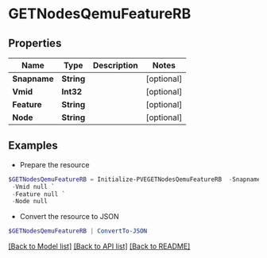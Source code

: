 # GETNodesQemuFeatureRB
## Properties

Name | Type | Description | Notes
------------ | ------------- | ------------- | -------------
**Snapname** | **String** |  | [optional] 
**Vmid** | **Int32** |  | [optional] 
**Feature** | **String** |  | [optional] 
**Node** | **String** |  | [optional] 

## Examples

- Prepare the resource
```powershell
$GETNodesQemuFeatureRB = Initialize-PVEGETNodesQemuFeatureRB  -Snapname null `
 -Vmid null `
 -Feature null `
 -Node null
```

- Convert the resource to JSON
```powershell
$GETNodesQemuFeatureRB | ConvertTo-JSON
```

[[Back to Model list]](../README.md#documentation-for-models) [[Back to API list]](../README.md#documentation-for-api-endpoints) [[Back to README]](../README.md)

